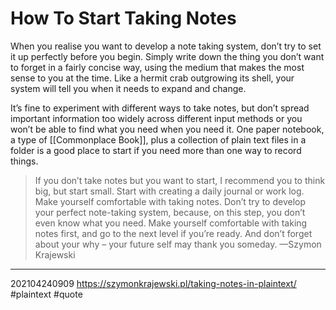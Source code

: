 # How To Start Taking Notes

When you realise you want to develop a note taking system, don’t try to set it up perfectly before you begin. Simply write down the thing you don’t want to forget in a fairly concise way, using the medium that makes the most sense to you at the time. Like a hermit crab outgrowing its shell, your system will tell you when it needs to expand and change. 

It’s fine to experiment with different ways to take notes, but don’t spread important information too widely across different input methods or you won’t be able to find what you need when you need it. One paper notebook, a type of [[Commonplace Book]], plus a collection of plain text files in a folder is a good place to start if you need more than one way to record things.

>If you don’t take notes but you want to start, I recommend you to think big, but start small. Start with creating a daily journal or work log. Make yourself comfortable with taking notes. Don’t try to develop your perfect note-taking system, because, on this step, you don’t even know what you need. Make yourself comfortable with taking notes first, and go to the next level if you’re ready. And don’t forget about your why – your future self may thank you someday.
—Szymon Krajewski

---
202104240909 
https://szymonkrajewski.pl/taking-notes-in-plaintext/
#plaintext #quote